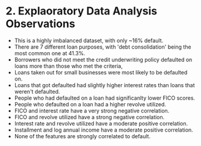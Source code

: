 # 2. Explaoratory Data Analysis Observations
- This is a highly imbalanced dataset, with only ~16% default.
- There are 7 different loan purposes, with 'debt consolidation' being the most common one at 41.3%.
- Borrowers who did not meet the credit underwriting policy defaulted on loans more than those who met the criteria,
- Loans taken out for small businesses were most likely to be defaulted on.
- Loans that got defaulted had slightly higher interest rates than loans that weren't defaulted.
- People who had defaulted on a loan had significanlty lower FICO scores.
- People who defaulted on a loan had a higher revolve utilized.
- FICO and interest rate have a very strong negative correlation.
- FICO and revolve utilized have a strong negative correlation.
- Interest rate and revolve utilized have a moderate positive correlation.
- Installment and log annual income have a moderate positive correlation.
- None of the features are strongly correlated to default.